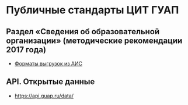 # Публичные стандарты ЦИТ ГУАП

## Раздел «Сведения об образовательной организации» (методические рекомендации 2017 года)
- [Форматы выгрузок из АИС](sveden2017)

## API. Открытые данные
- https://api.guap.ru/data/
